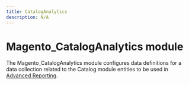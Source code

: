 ```yaml
---
title: CatalogAnalytics
description: N/A
---
```


# Magento_CatalogAnalytics module

The Magento_CatalogAnalytics module configures data definitions for a data collection related to the Catalog module entities to be used in [Advanced Reporting](https://developer.adobe.com/commerce/php/development/advanced-reporting/modules/).
